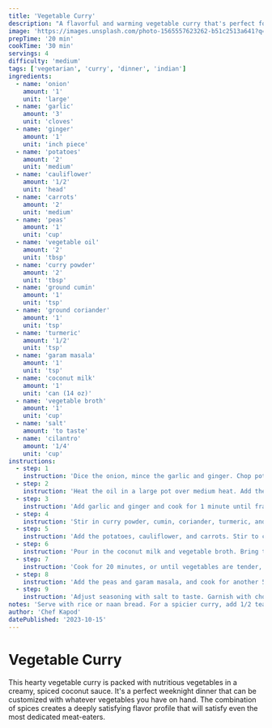 ```yaml
---
title: 'Vegetable Curry'
description: "A flavorful and warming vegetable curry that's perfect for a cozy dinner."
image: 'https://images.unsplash.com/photo-1565557623262-b51c2513a641?q=80&w=1071&auto=format&fit=crop'
prepTime: '20 min'
cookTime: '30 min'
servings: 4
difficulty: 'medium'
tags: ['vegetarian', 'curry', 'dinner', 'indian']
ingredients:
  - name: 'onion'
    amount: '1'
    unit: 'large'
  - name: 'garlic'
    amount: '3'
    unit: 'cloves'
  - name: 'ginger'
    amount: '1'
    unit: 'inch piece'
  - name: 'potatoes'
    amount: '2'
    unit: 'medium'
  - name: 'cauliflower'
    amount: '1/2'
    unit: 'head'
  - name: 'carrots'
    amount: '2'
    unit: 'medium'
  - name: 'peas'
    amount: '1'
    unit: 'cup'
  - name: 'vegetable oil'
    amount: '2'
    unit: 'tbsp'
  - name: 'curry powder'
    amount: '2'
    unit: 'tbsp'
  - name: 'ground cumin'
    amount: '1'
    unit: 'tsp'
  - name: 'ground coriander'
    amount: '1'
    unit: 'tsp'
  - name: 'turmeric'
    amount: '1/2'
    unit: 'tsp'
  - name: 'garam masala'
    amount: '1'
    unit: 'tsp'
  - name: 'coconut milk'
    amount: '1'
    unit: 'can (14 oz)'
  - name: 'vegetable broth'
    amount: '1'
    unit: 'cup'
  - name: 'salt'
    amount: 'to taste'
  - name: 'cilantro'
    amount: '1/4'
    unit: 'cup'
instructions:
  - step: 1
    instruction: 'Dice the onion, mince the garlic and ginger. Chop potatoes, cauliflower, and carrots into bite-sized pieces.'
  - step: 2
    instruction: 'Heat the oil in a large pot over medium heat. Add the onion and cook until softened, about 5 minutes.'
  - step: 3
    instruction: 'Add garlic and ginger and cook for 1 minute until fragrant.'
  - step: 4
    instruction: 'Stir in curry powder, cumin, coriander, turmeric, and a pinch of salt. Cook for 1 minute to toast the spices.'
  - step: 5
    instruction: 'Add the potatoes, cauliflower, and carrots. Stir to coat with the spices.'
  - step: 6
    instruction: 'Pour in the coconut milk and vegetable broth. Bring to a simmer, then reduce heat to low and cover.'
  - step: 7
    instruction: 'Cook for 20 minutes, or until vegetables are tender, stirring occasionally.'
  - step: 8
    instruction: 'Add the peas and garam masala, and cook for another 5 minutes.'
  - step: 9
    instruction: 'Adjust seasoning with salt to taste. Garnish with chopped cilantro before serving.'
notes: 'Serve with rice or naan bread. For a spicier curry, add 1/2 teaspoon of red chili flakes with the spices.'
author: 'Chef Kapod'
datePublished: '2023-10-15'
---
```


# Vegetable Curry

This hearty vegetable curry is packed with nutritious vegetables in a creamy, spiced coconut sauce. It's a perfect weeknight dinner that can be customized with whatever vegetables you have on hand. The combination of spices creates a deeply satisfying flavor profile that will satisfy even the most dedicated meat-eaters. 